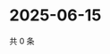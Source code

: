 # 2025-06-15

共 0 条

<!-- BEGIN ZHIHUVIDEO -->
<!-- 最后更新时间 Sun Jun 15 2025 19:09:10 GMT+0800 (China Standard Time) -->

<!-- END ZHIHUVIDEO -->
